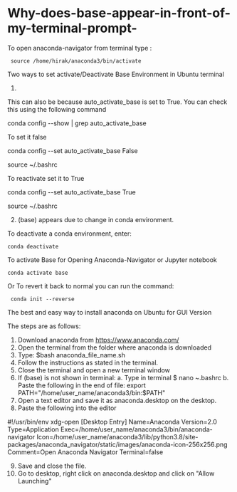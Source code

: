 
# Why-does-base-appear-in-front-of-my-terminal-prompt-


To open anaconda-navigator from terminal type : 
   
     source /home/hirak/anaconda3/bin/activate
     
     

Two ways to set activate/Deactivate Base Environment in Ubuntu terminal

1.

This can also be because auto_activate_base is set to True. You can check this using the following command
   
   conda config --show | grep auto_activate_base
   

To set it false

  conda config --set auto_activate_base False
  
  source ~/.bashrc
  

To reactivate set it to True

  conda config --set auto_activate_base True
  
  
  source ~/.bashrc
  


2.  (base) appears due to change in conda environment.

   To deactivate a conda environment, enter:
    
    conda deactivate

  To activate Base for Opening Anaconda-Navigator or Jupyter notebook
    
    conda activate base
    
  Or To revert it back to normal you can run the command:
     
     conda init --reverse



The best and easy way to install anaconda on Ubuntu for GUI Version

The steps are as follows:
  1. Download anaconda from https://www.anaconda.com/
  2. Open the terminal from the folder where anaconda is downloaded
  3. Type: $bash anaconda_file_name.sh
  4. Follow the instructions as stated in the terminal.
  5. Close the terminal and open a new terminal window
  6. If (base) is not shown in terminal:
      a.  Type in terminal $ nano ~.bashrc
      b.  Paste the following in the end of file:
                export PATH="/home/user_name/anaconda3/bin:$PATH"
  7. Open a text editor and save it as anaconda.desktop on the desktop.
  8. Paste the following into the editor

#!/usr/bin/env xdg-open
[Desktop Entry]
Name=Anaconda
Version=2.0
Type=Application
Exec=/home/user_name/anaconda3/bin/anaconda-navigator
Icon=/home/user_name/anaconda3/lib/python3.8/site-packages/anaconda_navigator/static/images/anaconda-icon-256x256.png
Comment=Open Anaconda Navigator
Terminal=false 

  9. Save and close the file.
10. Go to desktop, right click on anaconda.desktop and click on "Allow Launching"


  
  
  
